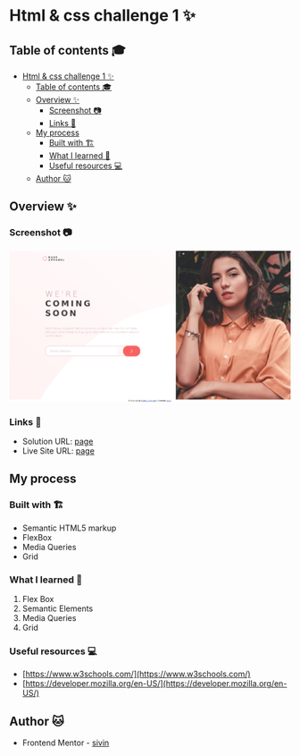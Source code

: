 # Html & css  challenge  1 ✨

## Table of contents 🎓

- [Html \& css  challenge  1 ✨](#html--css--challenge--1-)
  - [Table of contents 🎓](#table-of-contents-)
  - [Overview ✨](#overview-)
    - [Screenshot 📷](#screenshot-)
    - [Links 🔗](#links-)
  - [My process](#my-process)
    - [Built with 🏗](#built-with-)
    - [What I learned 📕](#what-i-learned-)
    - [Useful resources 💻](#useful-resources-)
  - [Author 🐱](#author-)


## Overview ✨

### Screenshot 📷
![](./screenshot/Screenshot%202023-11-26%20at%2012-23-58%20Frontend%20Mentor%20Base%20Apparel%20coming%20soon%20page.png)




### Links 🔗

- Solution URL: [page]()
- Live Site URL: [page]()

## My process

### Built with 🏗

- Semantic HTML5 markup
- FlexBox
- Media Queries
- Grid


### What I learned 📕

1. Flex Box
2. Semantic Elements  
3. Media Queries
4. Grid

### Useful resources 💻

- [https://www.w3schools.com/](https://www.w3schools.com/) 
- [https://developer.mozilla.org/en-US/](https://developer.mozilla.org/en-US/)



## Author 🐱


- Frontend Mentor - [sivin](https://www.frontendmentor.io/profile/Sivin-Wi)